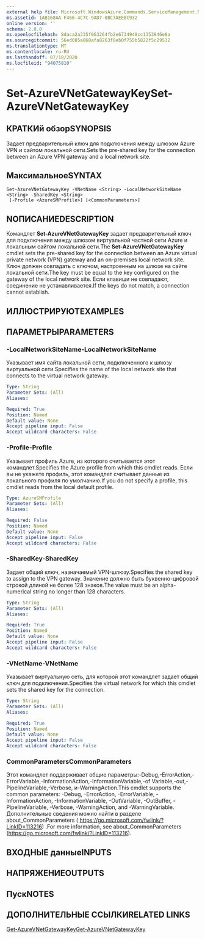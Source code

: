 ```yaml
---
external help file: Microsoft.WindowsAzure.Commands.ServiceManagement.Network.dll-Help.xml
ms.assetid: 1AB168AA-F466-4C7C-9AD7-0BC7AEEBC932
online version: ''
schema: 2.0.0
ms.openlocfilehash: 8daca2a335f063264fb2e6734948cc1353946e8a
ms.sourcegitcommit: 56ed085a868afa8263f8eb0f755b5822f5c29532
ms.translationtype: MT
ms.contentlocale: ru-RU
ms.lasthandoff: 07/18/2020
ms.locfileid: "94075810"
---
```

# <span data-ttu-id="d5ef4-101">Set-AzureVNetGatewayKey</span><span class="sxs-lookup"><span data-stu-id="d5ef4-101">Set-AzureVNetGatewayKey</span></span>

## <span data-ttu-id="d5ef4-102">КРАТКИй обзор</span><span class="sxs-lookup"><span data-stu-id="d5ef4-102">SYNOPSIS</span></span>
<span data-ttu-id="d5ef4-103">Задает предварительный ключ для подключения между шлюзом Azure VPN и сайтом локальной сети.</span><span class="sxs-lookup"><span data-stu-id="d5ef4-103">Sets the pre-shared key for the connection between an Azure VPN gateway and a local network site.</span></span>

## <span data-ttu-id="d5ef4-104">Максимальное</span><span class="sxs-lookup"><span data-stu-id="d5ef4-104">SYNTAX</span></span>

```
Set-AzureVNetGatewayKey -VNetName <String> -LocalNetworkSiteName <String> -SharedKey <String>
 [-Profile <AzureSMProfile>] [<CommonParameters>]
```

## <span data-ttu-id="d5ef4-105">NОПИСАНИЕ</span><span class="sxs-lookup"><span data-stu-id="d5ef4-105">DESCRIPTION</span></span>
<span data-ttu-id="d5ef4-106">Командлет **Set-AzureVNetGatewayKey** задает предварительный ключ для подключения между шлюзом виртуальной частной сети Azure и локальным сайтом локальной сети.</span><span class="sxs-lookup"><span data-stu-id="d5ef4-106">The **Set-AzureVNetGatewayKey** cmdlet sets the pre-shared key for the connection between an Azure virtual private network (VPN) gateway and an on-premises local network site.</span></span>
<span data-ttu-id="d5ef4-107">Ключ должен совпадать с ключом, настроенным на шлюзе на сайте локальной сети.</span><span class="sxs-lookup"><span data-stu-id="d5ef4-107">The key must be equal to the key configured on the gateway of the local network site.</span></span>
<span data-ttu-id="d5ef4-108">Если клавиши не совпадают, соединение не устанавливается.</span><span class="sxs-lookup"><span data-stu-id="d5ef4-108">If the keys do not match, a connection cannot establish.</span></span>

## <span data-ttu-id="d5ef4-109">ИЛЛЮСТРИРУЮТ</span><span class="sxs-lookup"><span data-stu-id="d5ef4-109">EXAMPLES</span></span>

## <span data-ttu-id="d5ef4-110">ПАРАМЕТРЫ</span><span class="sxs-lookup"><span data-stu-id="d5ef4-110">PARAMETERS</span></span>

### <span data-ttu-id="d5ef4-111">-LocalNetworkSiteName</span><span class="sxs-lookup"><span data-stu-id="d5ef4-111">-LocalNetworkSiteName</span></span>
<span data-ttu-id="d5ef4-112">Указывает имя сайта локальной сети, подключенного к шлюзу виртуальной сети.</span><span class="sxs-lookup"><span data-stu-id="d5ef4-112">Specifies the name of the local network site that connects to the virtual network gateway.</span></span>

```yaml
Type: String
Parameter Sets: (All)
Aliases: 

Required: True
Position: Named
Default value: None
Accept pipeline input: False
Accept wildcard characters: False
```

### <span data-ttu-id="d5ef4-113">-Profile</span><span class="sxs-lookup"><span data-stu-id="d5ef4-113">-Profile</span></span>
<span data-ttu-id="d5ef4-114">Указывает профиль Azure, из которого считывается этот командлет.</span><span class="sxs-lookup"><span data-stu-id="d5ef4-114">Specifies the Azure profile from which this cmdlet reads.</span></span> <span data-ttu-id="d5ef4-115">Если вы не укажете профиль, этот командлет считывает данные из локального профиля по умолчанию.</span><span class="sxs-lookup"><span data-stu-id="d5ef4-115">If you do not specify a profile, this cmdlet reads from the local default profile.</span></span>

```yaml
Type: AzureSMProfile
Parameter Sets: (All)
Aliases: 

Required: False
Position: Named
Default value: None
Accept pipeline input: False
Accept wildcard characters: False
```

### <span data-ttu-id="d5ef4-116">-SharedKey</span><span class="sxs-lookup"><span data-stu-id="d5ef4-116">-SharedKey</span></span>
<span data-ttu-id="d5ef4-117">Задает общий ключ, назначаемый VPN-шлюзу.</span><span class="sxs-lookup"><span data-stu-id="d5ef4-117">Specifies the shared key to assign to the VPN gateway.</span></span>
<span data-ttu-id="d5ef4-118">Значение должно быть буквенно-цифровой строкой длиной не более 128 знаков.</span><span class="sxs-lookup"><span data-stu-id="d5ef4-118">The value must be an alpha-numerical string no longer than 128 characters.</span></span>

```yaml
Type: String
Parameter Sets: (All)
Aliases: 

Required: True
Position: Named
Default value: None
Accept pipeline input: False
Accept wildcard characters: False
```

### <span data-ttu-id="d5ef4-119">-VNetName</span><span class="sxs-lookup"><span data-stu-id="d5ef4-119">-VNetName</span></span>
<span data-ttu-id="d5ef4-120">Указывает виртуальную сеть, для которой этот командлет задает общий ключ для подключения.</span><span class="sxs-lookup"><span data-stu-id="d5ef4-120">Specifies the virtual network for which this cmdlet sets the shared key for the connection.</span></span>

```yaml
Type: String
Parameter Sets: (All)
Aliases: 

Required: True
Position: Named
Default value: None
Accept pipeline input: False
Accept wildcard characters: False
```

### <span data-ttu-id="d5ef4-121">CommonParameters</span><span class="sxs-lookup"><span data-stu-id="d5ef4-121">CommonParameters</span></span>
<span data-ttu-id="d5ef4-122">Этот командлет поддерживает общие параметры:-Debug,-ErrorAction,-ErrorVariable,-InformationAction,-InformationVariable,-of Variable,-out,-PipelineVariable,-Verbose, и-WarningAction.</span><span class="sxs-lookup"><span data-stu-id="d5ef4-122">This cmdlet supports the common parameters: -Debug, -ErrorAction, -ErrorVariable, -InformationAction, -InformationVariable, -OutVariable, -OutBuffer, -PipelineVariable, -Verbose, -WarningAction, and -WarningVariable.</span></span> <span data-ttu-id="d5ef4-123">Дополнительные сведения можно найти в разделе about_CommonParameters ( https://go.microsoft.com/fwlink/?LinkID=113216) .</span><span class="sxs-lookup"><span data-stu-id="d5ef4-123">For more information, see about_CommonParameters (https://go.microsoft.com/fwlink/?LinkID=113216).</span></span>

## <span data-ttu-id="d5ef4-124">ВХОДНЫЕ данные</span><span class="sxs-lookup"><span data-stu-id="d5ef4-124">INPUTS</span></span>

## <span data-ttu-id="d5ef4-125">НАПРЯЖЕНИЕ</span><span class="sxs-lookup"><span data-stu-id="d5ef4-125">OUTPUTS</span></span>

## <span data-ttu-id="d5ef4-126">Пуск</span><span class="sxs-lookup"><span data-stu-id="d5ef4-126">NOTES</span></span>

## <span data-ttu-id="d5ef4-127">ДОПОЛНИТЕЛЬНЫЕ ССЫЛКИ</span><span class="sxs-lookup"><span data-stu-id="d5ef4-127">RELATED LINKS</span></span>

[<span data-ttu-id="d5ef4-128">Get-AzureVNetGatewayKey</span><span class="sxs-lookup"><span data-stu-id="d5ef4-128">Get-AzureVNetGatewayKey</span></span>](./Get-AzureVNetGatewayKey.md)


